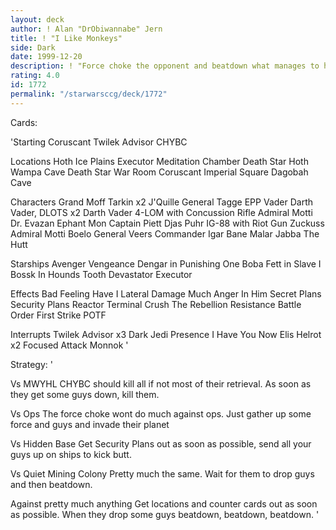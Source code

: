 ```yaml
---
layout: deck
author: ! Alan "DrObiwannabe" Jern
title: ! "I Like Monkeys"
side: Dark
date: 1999-12-20
description: ! "Force choke the opponent and beatdown what manages to hit the table."
rating: 4.0
id: 1772
permalink: "/starwarsccg/deck/1772"
---
```

Cards: 

'Starting
Coruscant
Twilek Advisor
CHYBC

Locations
Hoth Ice Plains
Executor Meditation Chamber
Death Star
Hoth Wampa Cave
Death Star War Room
Coruscant Imperial Square
Dagobah Cave

Characters
Grand Moff Tarkin x2
J'Quille
General Tagge
EPP Vader
Darth Vader, DLOTS x2
Darth Vader
4-LOM with Concussion Rifle
Admiral Motti
Dr. Evazan
Ephant Mon
Captain Piett
Djas Puhr
IG-88 with Riot Gun
Zuckuss
Admiral Motti
Boelo
General Veers
Commander Igar
Bane Malar
Jabba The Hutt

Starships
Avenger
Vengeance
Dengar in Punishing One
Boba Fett in Slave I
Bossk In Hounds Tooth
Devastator
Executor

Effects
Bad Feeling Have I
Lateral Damage
Much Anger In Him
Secret Plans
Security Plans
Reactor Terminal
Crush The Rebellion
Resistance
Battle Order
First Strike
POTF

Interrupts
Twilek Advisor x3
Dark Jedi Presence
I Have You Now
Elis Helrot x2
Focused Attack
Monnok
'

Strategy: '

Vs MWYHL CHYBC should kill all if not most of their retrieval. As soon as they get some guys down, kill them.

Vs Ops The force choke wont do much against ops. Just gather up some force and guys and invade their planet

Vs Hidden Base Get Security Plans out as soon as possible, send all your guys up on ships to kick butt.

Vs Quiet Mining Colony Pretty much the same. Wait for them to drop guys and then beatdown.

Against pretty much anything Get locations and counter cards out as soon as possible. When they drop some guys beatdown, beatdown, beatdown. '
